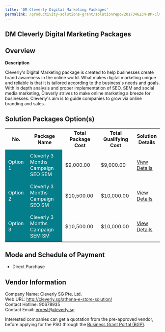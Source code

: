 ```yaml
---
title: 'DM Cleverly Digital Marketing Packages'
permalink: /productivity-solutions-grant/solutionrepo/201734623N-DM-Clvrly-Dgtl-Mrktng-Pkg-G
---
```


## DM Cleverly Digital Marketing Packages

## Overview

**Description**

Cleverly's Digital Marketing package is created to help businesses create brand awareness in the online world. What makes digital marketing unique and reliable is that it is tailored according to the business's needs and goals. With in depth analysis and proper implementation of SEO, SEM and social media marketing, Cleverly strives to make online marketing a breeze for businesses. Cleverly's aim is to guide companies to grow via online branding and sales.

## Solution Packages Option(s)

<table>
<tr>
<th><b>No.</b></th>
<th><b>Package Name</b></th>
<th><b>Total Package Cost</b></th>
<th><b>Total Qualifying Cost</b></th>
<th><b>Solution Details</b></th>
</tr>
<tr>
<td style='padding: 10px; background-color: #037E8A; color: #FFFFFF;'>Option 1</td>
<td style='padding: 10px; background-color: #037E8A; color: #FFFFFF;'>Cleverly 3 Months Campaign SEO SEM</td>
<td style='padding: 10px;'>$9,000.00</td>
<td style='padding: 10px;'>$9,000.00</td>
<td style='padding: 10px;'><a href='/images/psg/Cleverly_SG_Digital_Marketing_Packages_Desensitised_Annex3_Part1.pdf' target='_blank'>View Details</a></td>
</tr>
<tr>
<td style='padding: 10px; background-color: #037E8A; color: #FFFFFF;'>Option 2</td>
<td style='padding: 10px; background-color: #037E8A; color: #FFFFFF;'>Cleverly 3 Months Campaign SEO SM</td>
<td style='padding: 10px;'>$10,500.00</td>
<td style='padding: 10px;'>$10,000.00</td>
<td style='padding: 10px;'><a href='/images/psg/Cleverly_SG_Digital_Marketing_Packages_Desensitised_Annex3_Part2.pdf' target='_blank'>View Details</a></td>
</tr>
<tr>
<td style='padding: 10px; background-color: #037E8A; color: #FFFFFF;'>Option 3</td>
<td style='padding: 10px; background-color: #037E8A; color: #FFFFFF;'>Cleverly 3 Months Campaign SEM SM</td>
<td style='padding: 10px;'>$10,500.00</td>
<td style='padding: 10px;'>$10,000.00</td>
<td style='padding: 10px;'><a href='/images/psg/Cleverly_SG_Digital_Marketing_Packages_Desensitised_Annex3_Part3.pdf' target='_blank'>View Details</a></td>
</tr>
</table>

## Mode and Schedule of Payment

 - Direct Purchase

## Vendor Information

 Company Name: Cleverly SG Pte. Ltd.<br>Web URL: http://cleverly.sg/athena-e-store-solution/ <br>Contact Hotline: 90678935 <br>Contact Email: ernest@cleverly.sg <br>

Interested companies can get a quotation from the pre-approved vendor, before applying for the PSG through the <a href='https://www.businessgrants.gov.sg/' target='_blank' rel='noopener'>Business Grant Portal (BGP)</a>.

<script src="/jquery/resize-tables.js"></script>
